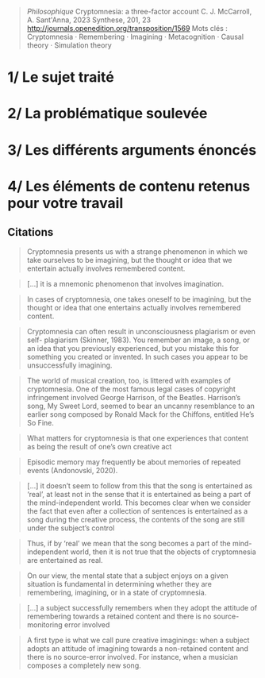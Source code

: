 > *Philosophique*
> Cryptomnesia: a three-factor account
> C. J. McCarroll, A. Sant'Anna, 2023
> Synthese, 201, 23
>  http://journals.openedition.org/transposition/1569
>  Mots clés : Cryptomnesia · Remembering · Imagining · Metacognition · Causal theory · Simulation theory

# 1/ Le sujet traité



# 2/ La problématique soulevée



# 3/ Les différents arguments énoncés



# 4/ Les éléments de contenu retenus pour votre travail

## Citations

> Cryptomnesia presents us with a strange phenomenon in which we take ourselves to be imagining, but the thought or idea that we entertain actually involves remembered content.

> [...] it is a mnemonic phenomenon that involves imagination.

> In cases of cryptomnesia, one takes oneself to be imagining, but the thought or idea that one entertains actually involves remembered content.

> Cryptomnesia can often result in unconsciousness plagiarism or even self- plagiarism (Skinner, 1983). You remember an image, a song, or an idea that you previously experienced, but you mistake this for something you created or invented. In such cases you appear to be unsuccessfully imagining.

> The world of musical creation, too, is littered with examples of cryptomnesia. One of the most famous legal cases of copyright infringement involved George Harrison, of the Beatles. Harrison’s song, My Sweet Lord, seemed to bear an uncanny resemblance to an earlier song composed by Ronald Mack for the Chiffons, entitled He’s So Fine.

> What matters for cryptomnesia is that one experiences that content as being the result of one’s own creative act

> Episodic memory may frequently be about memories of repeated events (Andonovski, 2020).

> [...] it doesn’t seem to follow from this that the song is entertained as ‘real’, at least not in the sense that it is entertained as being a part of the mind-independent world. This becomes clear when we consider the fact that even after a collection of sentences is entertained as a song during the creative process, the contents of the song are still under the subject’s control

> Thus, if by ‘real’ we mean that the song becomes a part of the mind-independent world, then it is not true that the objects of cryptomnesia are entertained as real.

> On our view, the mental state that a subject enjoys on a given situation is fundamental in determining whether they are remembering, imagining, or in a state of cryptomnesia.

> [...] a subject successfully remembers when they adopt the attitude of remembering towards a retained content and there is no source-monitoring error involved

> A first type is what we call pure creative imaginings: when a subject adopts an attitude of imagining towards a non-retained content and there is no source-error involved. For instance, when a musician composes a completely new song.